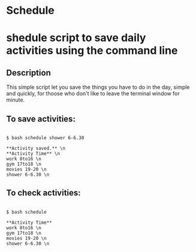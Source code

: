 # Schedule

shedule script to save daily activities using the command line
========


## Description

This simple script let you save the things you have to do in the day, simple and quickly, for thoose who don't like to leave the terminal window for minute.

## To save activities:
<code>
$ bash schedule shower 6-6.30
</code>
<code>
**Activity saved.** \n
**Activity Time** \n
work 8to16 \n
gym 17to18 \n
movies 19-20 \n
shower 6-6.30 \n
</code>

## To check activities:
<code>
$ bash schedule
</code>
<code>
**Activity Time**
work 8to16 \n
gym 17to18 \n
movies 19-20 \n
shower 6-6.30 \n
</code>
